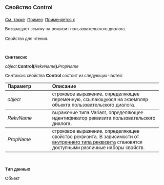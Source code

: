 <html>
<head>
<title>Диалог\Control</title>
</head>

<body>

<p><strong><font size="4" face="Arial">Свойство Control<br>
<br>
</font></strong><font face="Arial"><a href="../Asustpar.html">См. также</a>&nbsp;
<u>Пример</u>&nbsp; <a href="../Asustpar.html">Применяется к</a></font></p>

<p><font face="Arial">Возвращает ссылку на реквизит пользовательского 
диалога.<br>
<br>
Свойство для чтения. </font></p>

<p class="label">&nbsp;</p>

<p class="label"><font face="Arial"><b>Синтаксис</b></font></p>

<p><font face="Arial"><em>object.</em><strong>Control(</strong><em>RekvName</em><strong>).</strong><em>PropName</em></font></p>

<p><font face="Arial">Синтаксис свойства <strong>Control</strong>
состоит из следующих частей:</font></p>

<table border="1" cellPadding="5" cols="2" frame="below" rules="rows">
<TBODY>
  <tr vAlign="top">
    <td class="label" width="29%"><font face="Arial"><b>Параметр</b></font></td>
    <td class="label" width="71%"><font face="Arial"><strong>Описание</strong></font></td>
  </tr>
  <tr>
    <td width="29%"><em><font face="Arial">object</font></em></td>
    <td width="71%"><font face="Arial">строковое выражение, 
	определяющее переменную, ссылающуюся на экземпляр объекта пользовательского 
	диалога.</font></td>
  </tr>
  <tr>
    <td width="29%"><font face="Arial"><em>RekvName</em></font></td>
    <td width="71%"><font face="Arial">выражение типа Variant, 
	определяющее идентификатор реквизита пользовательского диалога.</font></td>
  </tr>
  <tr>
    <td width="29%"><font face="Arial"><em>PropName</em></font></td>
    <td width="71%"><font face="Arial">строковое выражение, 
	определяющее свойство реквизита. В зависимости от <a href="../../types.html">
	внутреннего типа реквизита</a>
    становятся доступными различные наборы свойств.</font></td>
  </tr>
</TBODY>
</table>

<p class="label">&nbsp;</p>

<p class="label"><font face="Arial"><b>Тип данных</b></font></p>

<p><font face="Arial">Объект</font></p>
</body>
</html>

